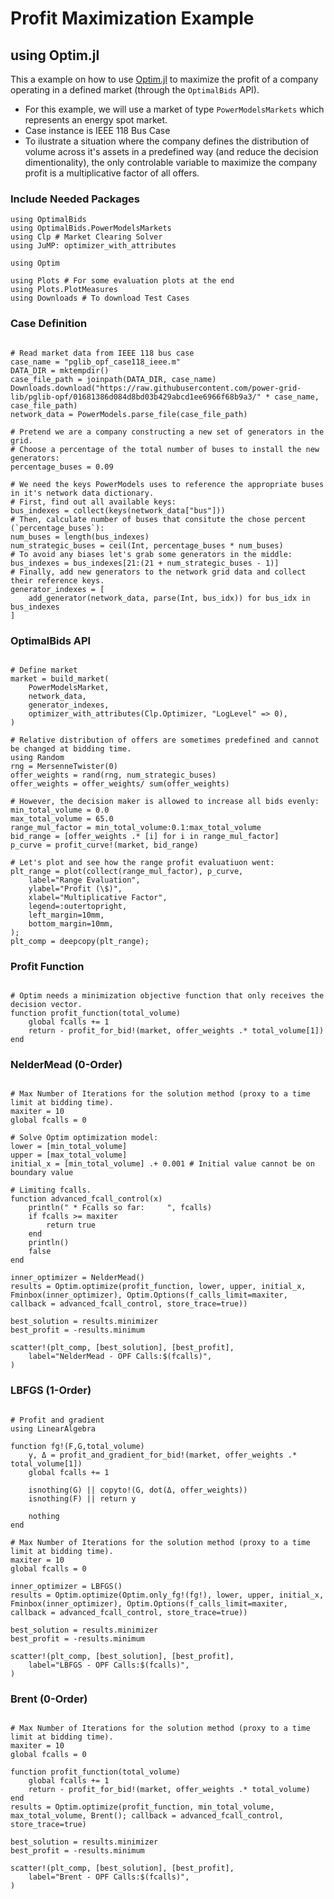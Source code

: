 # Profit Maximization Example
## using Optim.jl
This a example on how to use [Optim.jl](https://github.com/JuliaNLSolvers/Optim.jl/) to maximize the profit of a company operating in a defined market (through the `OptimalBids` API).

 - For this example, we will use a market of type `PowerModelsMarkets` which represents an energy spot market.
 - Case instance is IEEE 118 Bus Case
 - To ilustrate a situation where the company defines the distribution of volume across it's assets in a predefined way (and reduce the decision dimentionality), the only controlable variable to maximize the company profit is a multiplicative factor of all offers.  

### Include Needed Packages

```@example Optim
using OptimalBids
using OptimalBids.PowerModelsMarkets
using Clp # Market Clearing Solver
using JuMP: optimizer_with_attributes

using Optim

using Plots # For some evaluation plots at the end
using Plots.PlotMeasures
using Downloads # To download Test Cases

```

### Case Definition

```@example Optim

# Read market data from IEEE 118 bus case
case_name = "pglib_opf_case118_ieee.m"
DATA_DIR = mktempdir()
case_file_path = joinpath(DATA_DIR, case_name)
Downloads.download("https://raw.githubusercontent.com/power-grid-lib/pglib-opf/01681386d084d8bd03b429abcd1ee6966f68b9a3/" * case_name, case_file_path)
network_data = PowerModels.parse_file(case_file_path)

# Pretend we are a company constructing a new set of generators in the grid.
# Choose a percentage of the total number of buses to install the new generators:
percentage_buses = 0.09

# We need the keys PowerModels uses to reference the appropriate buses in it's network data dictionary.
# First, find out all available keys:
bus_indexes = collect(keys(network_data["bus"]))
# Then, calculate number of buses that consitute the chose percent (`percentage_buses`):
num_buses = length(bus_indexes)
num_strategic_buses = ceil(Int, percentage_buses * num_buses)
# To avoid any biases let's grab some generators in the middle:
bus_indexes = bus_indexes[21:(21 + num_strategic_buses - 1)]
# Finally, add new generators to the network grid data and collect their reference keys.
generator_indexes = [
    add_generator(network_data, parse(Int, bus_idx)) for bus_idx in bus_indexes
]

```

### OptimalBids API

```@example Optim

# Define market
market = build_market(
    PowerModelsMarket,
    network_data,
    generator_indexes,
    optimizer_with_attributes(Clp.Optimizer, "LogLevel" => 0),
)

# Relative distribution of offers are sometimes predefined and cannot be changed at bidding time.
using Random
rng = MersenneTwister(0)
offer_weights = rand(rng, num_strategic_buses)
offer_weights = offer_weights/ sum(offer_weights)

# However, the decision maker is allowed to increase all bids evenly:
min_total_volume = 0.0
max_total_volume = 65.0
range_mul_factor = min_total_volume:0.1:max_total_volume
bid_range = [offer_weights .* [i] for i in range_mul_factor]
p_curve = profit_curve!(market, bid_range)

# Let's plot and see how the range profit evaluatiuon went:
plt_range = plot(collect(range_mul_factor), p_curve,
    label="Range Evaluation",
    ylabel="Profit (\$)",
    xlabel="Multiplicative Factor",
    legend=:outertopright,
    left_margin=10mm,
    bottom_margin=10mm,
);
plt_comp = deepcopy(plt_range);
```

### Profit Function

```@example Optim

# Optim needs a minimization objective function that only receives the decision vector.
function profit_function(total_volume)
    global fcalls += 1
    return - profit_for_bid!(market, offer_weights .* total_volume[1])
end

```

### NelderMead (0-Order)

```@example Optim

# Max Number of Iterations for the solution method (proxy to a time limit at bidding time).
maxiter = 10
global fcalls = 0

# Solve Optim optimization model:
lower = [min_total_volume]
upper = [max_total_volume]
initial_x = [min_total_volume] .+ 0.001 # Initial value cannot be on boundary value

# Limiting fcalls.
function advanced_fcall_control(x)
    println(" * Fcalls so far:     ", fcalls)
    if fcalls >= maxiter
        return true
    end
    println()
    false
end

inner_optimizer = NelderMead()
results = Optim.optimize(profit_function, lower, upper, initial_x, Fminbox(inner_optimizer), Optim.Options(f_calls_limit=maxiter, callback = advanced_fcall_control, store_trace=true))

best_solution = results.minimizer
best_profit = -results.minimum

scatter!(plt_comp, [best_solution], [best_profit],
    label="NelderMead - OPF Calls:$(fcalls)",
)
```

### LBFGS (1-Order)

```@example Optim

# Profit and gradient
using LinearAlgebra

function fg!(F,G,total_volume)
    y, Δ = profit_and_gradient_for_bid!(market, offer_weights .* total_volume[1])
    global fcalls += 1

    isnothing(G) || copyto!(G, dot(Δ, offer_weights))
    isnothing(F) || return y

    nothing
end

# Max Number of Iterations for the solution method (proxy to a time limit at bidding time).
maxiter = 10
global fcalls = 0

inner_optimizer = LBFGS()
results = Optim.optimize(Optim.only_fg!(fg!), lower, upper, initial_x, Fminbox(inner_optimizer), Optim.Options(f_calls_limit=maxiter, callback = advanced_fcall_control, store_trace=true))

best_solution = results.minimizer
best_profit = -results.minimum

scatter!(plt_comp, [best_solution], [best_profit],
    label="LBFGS - OPF Calls:$(fcalls)",
)
```

### Brent (0-Order)

```@example Optim

# Max Number of Iterations for the solution method (proxy to a time limit at bidding time).
maxiter = 10
global fcalls = 0

function profit_function(total_volume)
    global fcalls += 1
    return - profit_for_bid!(market, offer_weights .* total_volume)
end
results = Optim.optimize(profit_function, min_total_volume, max_total_volume, Brent(); callback = advanced_fcall_control, store_trace=true)

best_solution = results.minimizer
best_profit = -results.minimum

scatter!(plt_comp, [best_solution], [best_profit],
    label="Brent - OPF Calls:$(fcalls)",
)
```